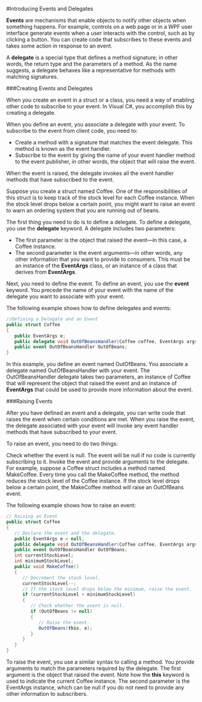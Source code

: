#Introducing Events and Delegates

**Events** are mechanisms that enable objects to notify other objects when something happens. For example, controls on a web page or in a WPF user interface generate events when a user interacts with the control, such as by clicking a button. You can create code that subscribes to these events and takes some action in response to an event.

A **delegate** is a special type that defines a method signature; in other words, the return type and the parameters of a method. As the name suggests, a delegate behaves like a representative for methods with matching signatures.

###Creating Events and Delegates

When you create an event in a struct or a class, you need a way of enabling other code to subscribe to your event. In Visual C#, you accomplish this by creating a delegate.

When you define an event, you associate a delegate with your event. To subscribe to the event from client code, you need to:

* Create a method with a signature that matches the event delegate. This method is known as the event handler.
* Subscribe to the event by giving the name of your event handler method to the event publisher, in other words, the object that will raise the event.

When the event is raised, the delegate invokes all the event handler methods that have subscribed to the event.

Suppose you create a struct named Coffee. One of the responsibilities of this struct is to keep track of the stock level for each Coffee instance. When the stock level drops below a certain point, you might want to raise an event to warn an ordering system that you are running out of beans. 

The first thing you need to do is to define a delegate. To define a delegate, you use the **delegate** keyword. A delegate includes two parameters:

* The first parameter is the object that raised the event—in this case, a Coffee instance. 
* The second parameter is the event arguments—in other words, any other information that you want to provide to consumers. This must be an instance of the **EventArgs** class, or an instance of a class that derives from **EventArgs**.

Next, you need to define the event. To define an event, you use the **event** keyword. You precede the name of your event with the name of the delegate you want to associate with your event.

The following example shows how to define delegates and events:
```c#
//Defining a Delegate and an Event
public struct Coffee
{
   public EventArgs e;
   public delegate void OutOfBeansHandler(Coffee coffee, EventArgs args);
   public event OutOfBeansHandler OutOfBeans;
}
```
In this example, you define an event named OutOfBeans. You associate a delegate named OutOfBeansHandler with your event. The OutOfBeansHandler delegate takes two parameters, an instance of Coffee that will represent the object that raised the event and an instance of **EventArgs** that could be used to provide more information about the event.

###Raising Events

After you have defined an event and a delegate, you can write code that raises the event when certain conditions are met. When you raise the event, the delegate associated with your event will invoke any event handler methods that have subscribed to your event.

To raise an event, you need to do two things:

Check whether the event is null. The event will be null if no code is currently subscribing to it.
Invoke the event and provide arguments to the delegate.
For example, suppose a Coffee struct includes a method named MakeCoffee. Every time you call the MakeCoffee method, the method reduces the stock level of the Coffee instance. If the stock level drops below a certain point, the MakeCoffee method will raise an OutOfBeans event.

The following example shows how to raise an event:

```c#
// Raising an Event
public struct Coffee
{
   // Declare the event and the delegate.
   public EventArgs e = null;
   public delegate void OutOfBeansHandler(Coffee coffee, EventArgs args);
   public event OutOfBeansHandler OutOfBeans;
   int currentStockLevel;
   int minimumStockLevel;
   public void MakeCoffee()
   {
      // Decrement the stock level.
      currentStockLevel--;
      // If the stock level drops below the minimum, raise the event.
      if (currentStockLevel < minimumStockLevel)
      {
         // Check whether the event is null.
         if (OutOfBeans != null)
         {
            // Raise the event.
            OutOfBeans(this, e); 
         }
      }
   }
}
```

To raise the event, you use a similar syntax to calling a method. You provide arguments to match the parameters required by the delegate. The first argument is the object that raised the event. Note how the **this** keyword is used to indicate the current Coffee instance. The second parameter is the EventArgs instance, which can be null if you do not need to provide any other information to subscribers.
